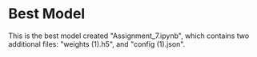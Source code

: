 # Best Model

This is the best model created "Assignment_7.ipynb", which contains two additional files: "weights (1).h5", and "config (1).json".
